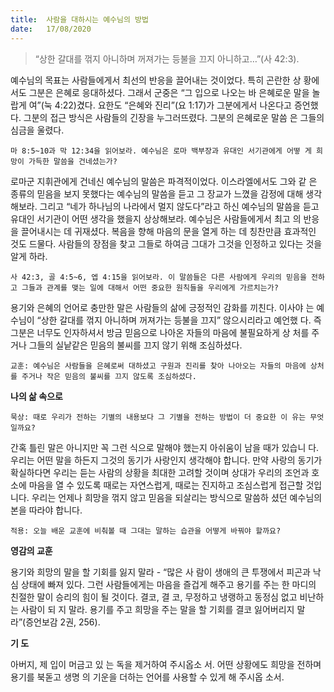 ```yaml
---
title:  사람을 대하시는 예수님의 방법
date:   17/08/2020
---
```


> <p></p>
> “상한 갈대를 꺾지 아니하며 꺼져가는 등불을 끄지 아니하고…”(사 42:3).

예수님의 목표는 사람들에게서 최선의 반응을 끌어내는 것이었다. 특히 곤란한 상 황에서도 그분은 은혜로 응대하셨다. 그래서 군중은 “그 입으로 나오는 바 은혜로운 말을 놀랍게 여”(눅 4:22)겼다. 요한도 “은혜와 진리”(요 1:17)가 그분에게서 나온다고 증언했다. 그분의 접근 방식은 사람들의 긴장을 누그러뜨렸다. 그분의 은혜로운 말씀 은 그들의 심금을 울렸다.

`마 8:5~10과 막 12:34을 읽어보라. 예수님은 로마 백부장과 유대인 서기관에게 어떻 게 희망이 가득한 말씀을 건네셨는가?`

로마군 지휘관에게 건네신 예수님의 말씀은 파격적이었다. 이스라엘에서도 그와 같 은 종류의 믿음을 보지 못했다는 예수님의 말씀을 듣고 그 장교가 느꼈을 감정에 대해 생각해보라. 그리고 “네가 하나님의 나라에서 멀지 않도다”라고 하신 예수님의 말씀을 듣고 유대인 서기관이 어떤 생각을 했을지 상상해보라. 예수님은 사람들에게서 최고 의 반응을 끌어내시는 데 귀재셨다. 복음을 향해 마음의 문을 열게 하는 데 칭찬만큼 효과적인 것도 드물다. 사람들의 장점을 찾고 그들로 하여금 그대가 그것을 인정하고 있다는 것을 알게 하라.

`사 42:3, 골 4:5~6, 엡 4:15을 읽어보라. 이 말씀들은 다른 사람에게 우리의 믿음을 전하고 그들과 관계를 맺는 일에 대해서 어떤 중요한 원칙들을 우리에게 가르치는가?`

용기와 은혜의 언어로 충만한 말은 사람들의 삶에 긍정적인 감화를 끼친다. 이사야 는 예수님이 “상한 갈대를 꺾지 아니하며 꺼져가는 등불을 끄지” 않으시리라고 예언했 다. 즉 그분은 너무도 인자하셔서 방금 믿음으로 나아온 자들의 마음에 불필요하게 상 처를 주거나 그들의 실낱같은 믿음의 불씨를 끄지 않기 위해 조심하셨다.

`교훈: 예수님은 사람들을 은혜로써 대하셨고 구원과 진리를 찾아 나아오는 자들의 마음에 상처를 주거나 작은 믿음의 불씨를 끄지 않도록 조심하셨다.`

**나의 삶 속으로**

`묵상: 때로 우리가 전하는 기별의 내용보다 그 기별을 전하는 방법이 더 중요한 이 유는 무엇일까요?`

간혹 틀린 말은 아니지만 꼭 그런 식으로 말해야 했는지 아쉬움이 남을 때가 있습니 다. 우리는 어떤 말을 하든지 그것의 동기가 사랑인지 생각해야 합니다. 만약 사랑의 동기가 확실하다면 우리는 듣는 사람의 상황을 최대한 고려할 것이며 상대가 우리의 조언과 호소에 마음을 열 수 있도록 때로는 자연스럽게, 때로는 진지하고 조심스럽게 접근할 것입니다. 우리는 언제나 희망을 꺾지 않고 믿음을 되살리는 방식으로 말씀하 셨던 예수님의 본을 따라야 합니다.

`적용: 오늘 배운 교훈에 비춰볼 때 그대는 말하는 습관을 어떻게 바꿔야 할까요?`

**영감의 교훈**

용기와 희망의 말을 할 기회를 잃지 말라 - “많은 사 람이 생애의 큰 투쟁에서 피곤과 낙심 상태에 빠져 있다. 그런 사람들에게는 마음을 즐겁게 해주고 용기를 주는 한 마디의 친절한 말이 승리의 힘이 될 것이다. 결코, 결 코, 무정하고 냉랭하고 동정심 없고 비난하는 사람이 되 지 말라. 용기를 주고 희망을 주는 말을 할 기회를 결코 잃어버리지 말라”(증언보감 2권, 256).

**기 도**

아버지, 제 입이 머금고 있 는 독을 제거하여 주시옵소 서. 어떤 상황에도 희망을 전하며 용기를 북돋고 생명 의 기운을 더하는 언어를 사용할 수 있게 해 주시옵 소서.